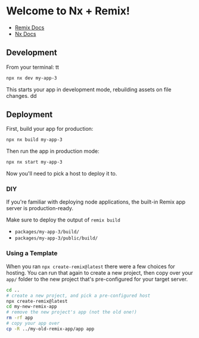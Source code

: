 # Welcome to Nx + Remix!

- [Remix Docs](https://remix.run/docs)
- [Nx Docs](https://nx.dev)

## Development

From your terminal: tt

```sh
npx nx dev my-app-3
```

This starts your app in development mode, rebuilding assets on file changes. dd

## Deployment

First, build your app for production:

```sh
npx nx build my-app-3
```

Then run the app in production mode:

```sh
npx nx start my-app-3
```

Now you'll need to pick a host to deploy it to.

### DIY

If you're familiar with deploying node applications, the built-in Remix app server is production-ready.

Make sure to deploy the output of `remix build`

- `packages/my-app-3/build/`
- `packages/my-app-3/public/build/`

### Using a Template

When you ran `npx create-remix@latest` there were a few choices for hosting. You can run that again to create a new project, then copy over your `app/` folder to the new project that's pre-configured for your target server.

```sh
cd ..
# create a new project, and pick a pre-configured host
npx create-remix@latest
cd my-new-remix-app
# remove the new project's app (not the old one!)
rm -rf app
# copy your app over
cp -R ../my-old-remix-app/app app
```
